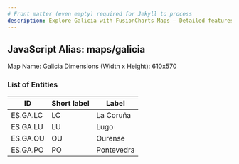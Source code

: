 ```yaml
---
# Front matter (even empty) required for Jekyll to process
description: Explore Galicia with FusionCharts Maps – Detailed features for seamless integration. Try now & enhance your data visualization today! 
---
```


## JavaScript Alias: maps/galicia

Map Name: Galicia
Dimensions (Width x Height): 610x570





### List of Entities

ID | Short label | Label
---|---|---|
ES.GA.LC | LC | La Coruña
ES.GA.LU | LU | Lugo
ES.GA.OU | OU | Ourense
ES.GA.PO | PO | Pontevedra